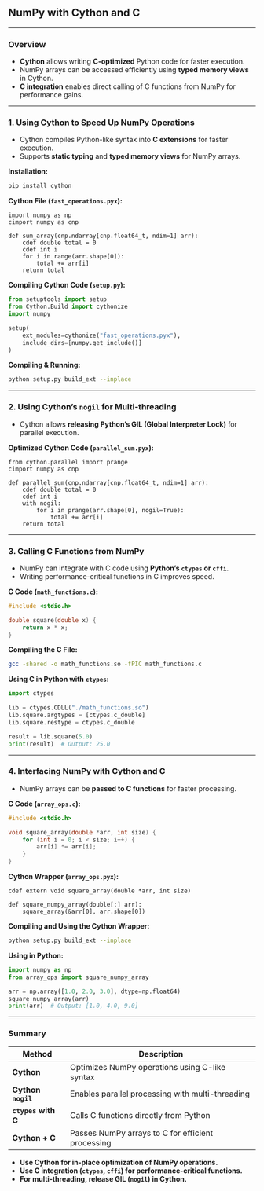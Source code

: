 ## **NumPy with Cython and C**  

---

### **Overview**  
- **Cython** allows writing **C-optimized** Python code for faster execution.  
- NumPy arrays can be accessed efficiently using **typed memory views** in Cython.  
- **C integration** enables direct calling of C functions from NumPy for performance gains.  

---

### **1. Using Cython to Speed Up NumPy Operations**  
- Cython compiles Python-like syntax into **C extensions** for faster execution.  
- Supports **static typing** and **typed memory views** for NumPy arrays.  

**Installation:**  
```sh
pip install cython
```

**Cython File (`fast_operations.pyx`):**  
```cython
import numpy as np  
cimport numpy as cnp  

def sum_array(cnp.ndarray[cnp.float64_t, ndim=1] arr):  
    cdef double total = 0  
    cdef int i  
    for i in range(arr.shape[0]):  
        total += arr[i]  
    return total  
```

**Compiling Cython Code (`setup.py`):**  
```python
from setuptools import setup  
from Cython.Build import cythonize  
import numpy  

setup(  
    ext_modules=cythonize("fast_operations.pyx"),  
    include_dirs=[numpy.get_include()]  
)
```

**Compiling & Running:**  
```sh
python setup.py build_ext --inplace
```

---

### **2. Using Cython’s `nogil` for Multi-threading**  
- Cython allows **releasing Python’s GIL (Global Interpreter Lock)** for parallel execution.  

**Optimized Cython Code (`parallel_sum.pyx`):**  
```cython
from cython.parallel import prange  
cimport numpy as cnp  

def parallel_sum(cnp.ndarray[cnp.float64_t, ndim=1] arr):  
    cdef double total = 0  
    cdef int i  
    with nogil:  
        for i in prange(arr.shape[0], nogil=True):  
            total += arr[i]  
    return total  
```

---

### **3. Calling C Functions from NumPy**  
- NumPy can integrate with C code using **Python’s `ctypes` or `cffi`**.  
- Writing performance-critical functions in C improves speed.  

**C Code (`math_functions.c`):**  
```c
#include <stdio.h>

double square(double x) {  
    return x * x;  
}
```

**Compiling the C File:**  
```sh
gcc -shared -o math_functions.so -fPIC math_functions.c  
```

**Using C in Python with `ctypes`:**  
```python
import ctypes  

lib = ctypes.CDLL("./math_functions.so")  
lib.square.argtypes = [ctypes.c_double]  
lib.square.restype = ctypes.c_double  

result = lib.square(5.0)  
print(result)  # Output: 25.0  
```

---

### **4. Interfacing NumPy with Cython and C**  
- NumPy arrays can be **passed to C functions** for faster processing.  

**C Code (`array_ops.c`):**  
```c
#include <stdio.h>

void square_array(double *arr, int size) {  
    for (int i = 0; i < size; i++) {  
        arr[i] *= arr[i];  
    }  
}
```

**Cython Wrapper (`array_ops.pyx`):**  
```cython
cdef extern void square_array(double *arr, int size)  

def square_numpy_array(double[:] arr):  
    square_array(&arr[0], arr.shape[0])  
```

**Compiling and Using the Cython Wrapper:**  
```sh
python setup.py build_ext --inplace  
```

**Using in Python:**  
```python
import numpy as np  
from array_ops import square_numpy_array  

arr = np.array([1.0, 2.0, 3.0], dtype=np.float64)  
square_numpy_array(arr)  
print(arr)  # Output: [1.0, 4.0, 9.0]  
```

---

### **Summary**  
| **Method** | **Description** |
|------------|---------------|
| **Cython** | Optimizes NumPy operations using C-like syntax |
| **Cython `nogil`** | Enables parallel processing with multi-threading |
| **`ctypes` with C** | Calls C functions directly from Python |
| **Cython + C** | Passes NumPy arrays to C for efficient processing |

- **Use Cython for in-place optimization of NumPy operations.**  
- **Use C integration (`ctypes`, `cffi`) for performance-critical functions.**  
- **For multi-threading, release GIL (`nogil`) in Cython.**